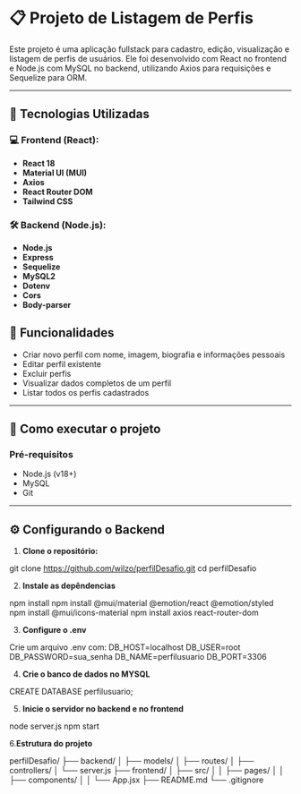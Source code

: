 # 📋 Projeto de Listagem de Perfis

Este projeto é uma aplicação fullstack para cadastro, edição, visualização e listagem de perfis de usuários. Ele foi desenvolvido com React no frontend e Node.js com MySQL no backend, utilizando Axios para requisições e Sequelize para ORM.

---

## 🚀 Tecnologias Utilizadas

### 💻 Frontend (React):
- **React 18**
- **Material UI (MUI)**
- **Axios**
- **React Router DOM** 
- **Tailwind CSS** 

### 🛠 Backend (Node.js):
- **Node.js**
- **Express**
- **Sequelize** 
- **MySQL2** 
- **Dotenv** 
- **Cors**
- **Body-parser**

## 🎯 Funcionalidades

- Criar novo perfil com nome, imagem, biografia e informações pessoais
- Editar perfil existente
- Excluir perfis
- Visualizar dados completos de um perfil
- Listar todos os perfis cadastrados

---

## 🏁 Como executar o projeto

### Pré-requisitos

- Node.js (v18+)
- MySQL
- Git

---

## ⚙️ Configurando o Backend

1. **Clone o repositório:**

git clone https://github.com/wilzo/perfilDesafio.git
cd perfilDesafio


2. **Instale as depêndencias**

npm install
npm install @mui/material @emotion/react @emotion/styled
npm install @mui/icons-material
npm install axios react-router-dom

3. **Configure o .env**

Crie um arquivo .env com:
DB_HOST=localhost
DB_USER=root
DB_PASSWORD=sua_senha
DB_NAME=perfilusuario
DB_PORT=3306

4. **Crie o banco de dados no MYSQL**

CREATE DATABASE perfilusuario;

5. **Inicie o servidor no backend e no frontend**

node server.js
npm start

6.**Estrutura do projeto**

perfilDesafio/
├── backend/
│   ├── models/
│   ├── routes/
│   ├── controllers/
│   └── server.js
├── frontend/
│   ├── src/
│   │   ├── pages/
│   │   ├── components/
│   │   └── App.jsx
├── README.md
└── .gitignore
